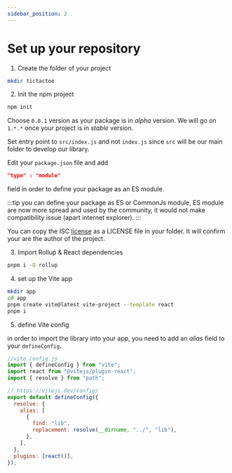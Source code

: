 ```yaml
---
sidebar_position: 2
---
```


# Set up your repository

1. Create the folder of your project

```bash
mkdir tictactoe
```

2. Init the npm project

```bash
npm init
```

Choose `0.0.1` version as your package is in _alpha_ version. We will go on `1.*.*` once your project is in _stable_ version.

Set entry point to `src/index.js` and not `index.js` since `src` will be our main folder to develop our library.

Edit your `package.json` file and add

```json
"type" : "module"
```

field in order to define your package as an ES module.

:::tip
you can define your package as ES or CommonJs module, ES module are now more spread and used by the community, it would not make compatibility issue (apart internet explorer).
:::

You can copy the ISC [license](https://en.wikipedia.org/wiki/ISC_license) as a LICENSE file in your folder. It will confirm your are the author of the project.

3. Import Rollup & React dependencies

```bash
pnpm i -D rollup
```

4. set up the Vite app

```bash
mkdir app
cd app
pnpm create vite@latest vite-project --template react
pnpm i
```

5. define Vite config

in order to import the library into your app, you need to add an _alias_ field to your `defineConfig`.

```js
//vite.config.js
import { defineConfig } from "vite";
import react from "@vitejs/plugin-react";
import { resolve } from "path";

// https://vitejs.dev/config/
export default defineConfig({
  resolve: {
    alias: [
      {
        find: "lib",
        replacement: resolve(__dirname, "../", "lib"),
      },
    ],
  },
  plugins: [react()],
});
```
